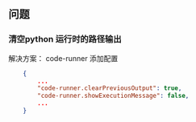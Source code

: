 ## 问题

### 清空python 运行时的路径输出

解决方案： code-runner 添加配置

```json
	{
		...
		"code-runner.clearPreviousOutput": true,
		"code-runner.showExecutionMessage": false,
		... 
	}
```
